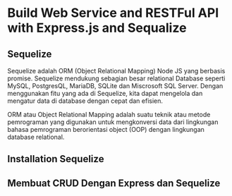 # Build Web Service and RESTFul API with Express.js and Sequalize

## Sequelize

Sequelize adalah ORM (Object Relational Mapping) Node JS yang berbasis promise. Sequelize mendukung sebagian besar relational Database seperti MySQL, PostgresQL, MariaDB, SQLite dan Miscrosoft SQL Server. Dengan menggunakan fitu yang ada di Sequelize, kita dapat mengelola dan mengatur data di database dengan cepat dan efisien.

ORM atau Object Relational Mapping adalah suatu teknik atau metode pemrograman yang digunakan untuk mengkonversi data dari lingkungan bahasa pemrograman berorientasi object (OOP) dengan lingkungan database relational.

## Installation Sequelize

## Membuat CRUD Dengan Express dan Sequelize



